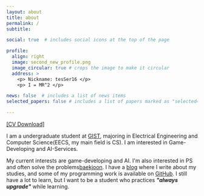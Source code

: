 ```yaml
---
layout: about
title: about
permalink: /
subtitle: 

social: true  # includes social icons at the top of the page

profile:
  align: right
  image: second_new_profile.png
  image_circular: true # crops the image to make it circular
  address: >
    <p> Nickname: tesSer16 </p>
    <p> I = MR^2 </p>    

news: false  # includes a list of news items
selected_papers: false # includes a list of papers marked as "selected={true}"

---
```


[[CV Download]](/assets/pdf/example_pdf.pdf)

I am a undergraduate student at [GIST](https://www.gist.ac.kr/kr/main.html), majoring in Electrical Engineering and Computer Science(EECS, my main field is CS). I am interested in Game-Developing and AI-Services.

My current interests are game-developing and AI. I'm also interested in PS and often solve the problems[baekjoon](https://www.acmicpc.net/user/jwjung0907). I have a [blog](https://blog.naver.com/jwjung0907) where I write about my studies, and some of my programming work is available on [GitHub](https://github.com/tesSer16). I still have a lot to learn, but I want to be a student who practices **_"always upgrade"_** while learning.
